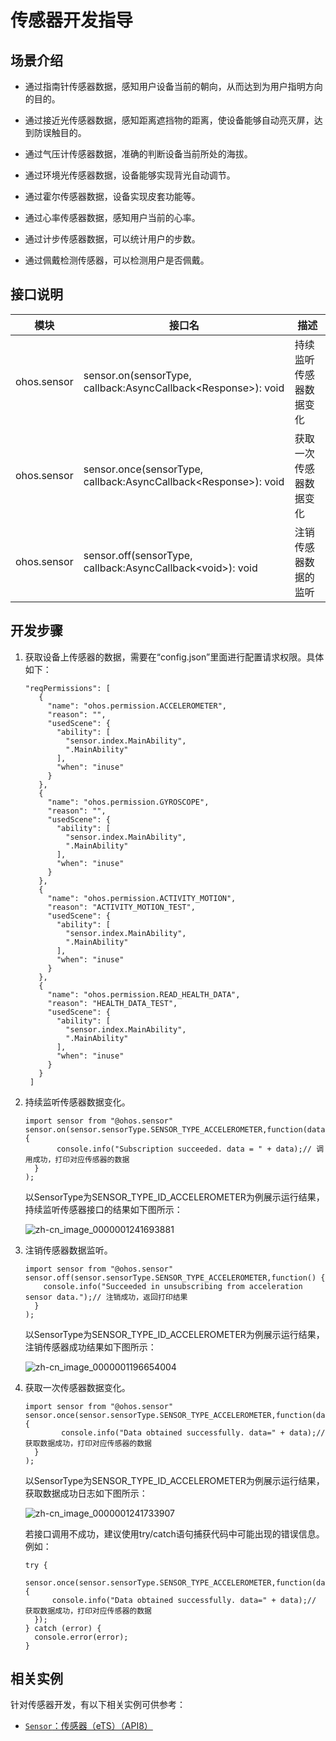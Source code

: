# 传感器开发指导


## 场景介绍

- 通过指南针传感器数据，感知用户设备当前的朝向，从而达到为用户指明方向的目的。

- 通过接近光传感器数据，感知距离遮挡物的距离，使设备能够自动亮灭屏，达到防误触目的。

- 通过气压计传感器数据，准确的判断设备当前所处的海拔。

- 通过环境光传感器数据，设备能够实现背光自动调节。

- 通过霍尔传感器数据，设备实现皮套功能等。

- 通过心率传感器数据，感知用户当前的心率。

- 通过计步传感器数据，可以统计用户的步数。

- 通过佩戴检测传感器，可以检测用户是否佩戴。


## 接口说明

| 模块 | 接口名 | 描述 |
| -------- | -------- | -------- |
| ohos.sensor | sensor.on(sensorType, callback:AsyncCallback&lt;Response&gt;): void | 持续监听传感器数据变化 |
| ohos.sensor | sensor.once(sensorType, callback:AsyncCallback&lt;Response&gt;): void | 获取一次传感器数据变化 |
| ohos.sensor | sensor.off(sensorType, callback:AsyncCallback&lt;void&gt;): void | 注销传感器数据的监听 |


## 开发步骤

1. 获取设备上传感器的数据，需要在“config.json”里面进行配置请求权限。具体如下：
  
   ```
   "reqPermissions": [
      {
        "name": "ohos.permission.ACCELEROMETER",
        "reason": "",
        "usedScene": {
          "ability": [
            "sensor.index.MainAbility",
            ".MainAbility"
          ],
          "when": "inuse"
        }
      },
      {
        "name": "ohos.permission.GYROSCOPE",
        "reason": "",
        "usedScene": {
          "ability": [
            "sensor.index.MainAbility",
            ".MainAbility"
          ],
          "when": "inuse"
        }
      },
      {
        "name": "ohos.permission.ACTIVITY_MOTION",
        "reason": "ACTIVITY_MOTION_TEST",
        "usedScene": {
          "ability": [
            "sensor.index.MainAbility",
            ".MainAbility"
          ],
          "when": "inuse"
        }
      },
      {
        "name": "ohos.permission.READ_HEALTH_DATA",
        "reason": "HEALTH_DATA_TEST",
        "usedScene": {
          "ability": [
            "sensor.index.MainAbility",
            ".MainAbility"
          ],
          "when": "inuse"
        }
      }
    ]
   ```
   
2. 持续监听传感器数据变化。
  
   ```
   import sensor from "@ohos.sensor"
   sensor.on(sensor.sensorType.SENSOR_TYPE_ACCELEROMETER,function(data){
          console.info("Subscription succeeded. data = " + data);// 调用成功，打印对应传感器的数据
     }
   );
   ```
   
   以SensorType为SENSOR_TYPE_ID_ACCELEROMETER为例展示运行结果，持续监听传感器接口的结果如下图所示：
   
   ![zh-cn_image_0000001241693881](figures/zh-cn_image_0000001241693881.png)

3. 注销传感器数据监听。
  
   ```
   import sensor from "@ohos.sensor"
   sensor.off(sensor.sensorType.SENSOR_TYPE_ACCELEROMETER,function() {
       console.info("Succeeded in unsubscribing from acceleration sensor data.");// 注销成功，返回打印结果
     }
   );
   ```
   
   以SensorType为SENSOR_TYPE_ID_ACCELEROMETER为例展示运行结果，注销传感器成功结果如下图所示：
   
   ![zh-cn_image_0000001196654004](figures/zh-cn_image_0000001196654004.png)

4. 获取一次传感器数据变化。
  
   ```
   import sensor from "@ohos.sensor"
   sensor.once(sensor.sensorType.SENSOR_TYPE_ACCELEROMETER,function(data) {
           console.info("Data obtained successfully. data=" + data);// 获取数据成功，打印对应传感器的数据
     }
   );
   ```
   
   以SensorType为SENSOR_TYPE_ID_ACCELEROMETER为例展示运行结果，获取数据成功日志如下图所示：
   
   ![zh-cn_image_0000001241733907](figures/zh-cn_image_0000001241733907.png)

   若接口调用不成功，建议使用try/catch语句捕获代码中可能出现的错误信息。例如：

    ```
    try {
      sensor.once(sensor.sensorType.SENSOR_TYPE_ACCELEROMETER,function(data) {
          console.info("Data obtained successfully. data=" + data);// 获取数据成功，打印对应传感器的数据
      });
    } catch (error) {
      console.error(error);
    }
    ```
## 相关实例

针对传感器开发，有以下相关实例可供参考：

- [`Sensor`：传感器（eTS）（API8）](https://gitee.com/openharmony/app_samples/tree/master/device/Sensor)